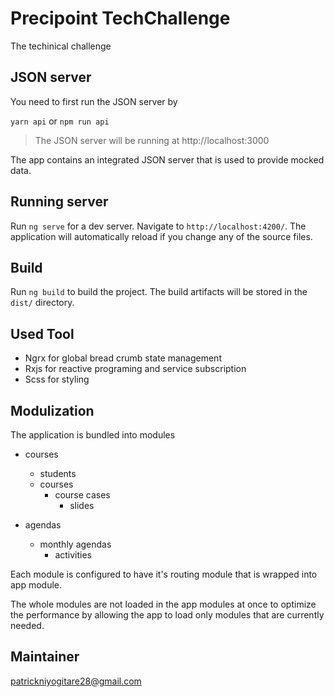 # Precipoint TechChallenge

The techinical challenge

## JSON server

You need to first run the JSON server by

`yarn api` or `npm run api`

> The JSON server will be running at http://localhost:3000

The app contains an integrated JSON server that is used to provide mocked data.
## Running server

Run `ng serve` for a dev server. Navigate to `http://localhost:4200/`. The application will automatically reload if you change any of the source files.

## Build

Run `ng build` to build the project. The build artifacts will be stored in the `dist/` directory.

## Used Tool

- Ngrx for global bread crumb state management
- Rxjs for reactive programing and service subscription
- Scss for styling

## Modulization

The application is bundled into modules 

- courses
    - students
    - courses
        - course cases
            - slides
        
- agendas
    - monthly agendas
        - activities

Each module is configured to have it's routing module that is wrapped into app module.

The whole modules are not loaded in the app modules at once to optimize the performance by allowing the app to load only modules that are currently needed.

## Maintainer 

patrickniyogitare28@gmail.com



